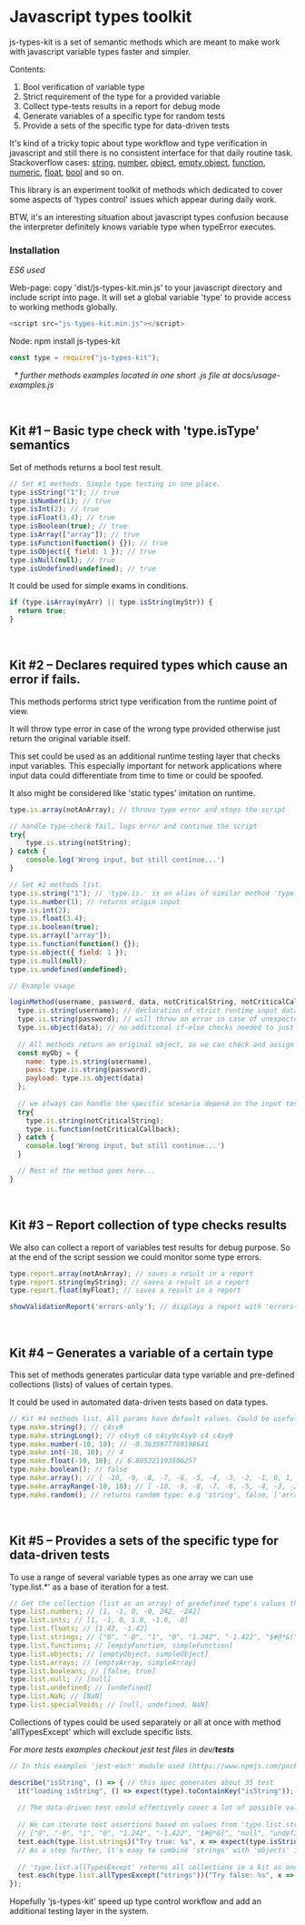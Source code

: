 
# Javascript types toolkit

js-types-kit is a set of semantic methods which are meant to make work with javascript variable types faster and simpler.

Contents:
1. Bool verification of variable type
2. Strict requirement of the type for a provided variable
3. Collect type-tests results in a report for debug mode
4. Generate variables of a specific type for random tests
5. Provide a sets of the specific type for data-driven tests

It's kind of a tricky topic about type workflow and type verification in javascript and still there is no consistent interface for that daily routine task.
Stackoverflow cases: [string](https://stackoverflow.com/a/9436948/4820094), [number](https://stackoverflow.com/a/8935649/4820094), [object](https://stackoverflow.com/a/8511332/4820094), [empty object](https://stackoverflow.com/a/32108184/4820094), [function](https://stackoverflow.com/a/7356528/4820094), [numeric](https://stackoverflow.com/questions/9716468/pure-javascript-a-function-like-jquerys-isnumeric), [float](https://stackoverflow.com/a/3886106/4820094), [bool](https://stackoverflow.com/a/28814615/4820094) and so on.

This library is an experiment toolkit of methods which dedicated to cover some aspects of 'types control' issues which appear during daily work.

BTW, it's an interesting situation about javascript types confusion because the interpreter definitely knows variable type when typeError executes.

### Installation
_ES6 used_

Web-page: copy 'dist/js-types-kit.min.js' to your javascript directory and include script into page.
It will set a global variable 'type' to provide access to working methods globally.
```javascript
<script src="js-types-kit.min.js"></script>
```

Node: npm install js-types-kit
```javascript
const type = require("js-types-kit");
```


&nbsp;
_* further methods examples located in one short .js file at docs/usage-examples.js_

&nbsp;
## Kit #1 – Basic type check with 'type.isType' semantics
Set of methods returns a bool test result.

```javascript
// Set #1 methods. Simple type testing in one place.
type.isString("1"); // true
type.isNumber(1); // true
type.isInt(2); // true
type.isFloat(3.4); // true
type.isBoolean(true); // true
type.isArray(["array"]); // true
type.isFunction(function() {}); // true
type.isObject({ field: 1 }); // true
type.isNull(null); // true
type.isUndefined(undefined); // true
```

It could be used for simple exams in conditions.
```javascript
if (type.isArray(myArr) || type.isString(myStr)) {
  return true;
}
```


&nbsp;
## Kit #2 – Declares required types which cause an error if fails.
This methods performs strict type verification from the runtime point of view.

It will throw type error in case of the wrong type provided otherwise just return the original variable itself.

This set could be used as an additional runtime testing layer that checks input variables.
This especially important for network applications where input data could differentiate from time to time or could be spoofed.

It also might be considered like 'static types' imitation on runtime.

```javascript
type.is.array(notAnArray); // throws type error and stops the script

// handle type-check fail, logs error and continue the script
try{
	type.is.string(notString); 
} catch {
	console.log('Wrong input, but still continue...')
}
```
```javascript
// Set #2 methods list.
type.is.string("1"); // 'type.is.' is an alias of similar method 'type.strict'
type.is.number(1); // returns origin input
type.is.int(2);
type.is.float(3.4);
type.is.boolean(true);
type.is.array(["array"]);
type.is.function(function() {});
type.is.object({ field: 1 });
type.is.null(null);
type.is.undefined(undefined);
```

```javascript
// Example usage

loginMethod(username, password, data, notCriticalString, notCriticalCallback) {
  type.is.string(username); // declaration of strict runtime input data type
  type.is.string(password); // will throw an error in case of unexpected type
  type.is.object(data); // no additional if-else checks needed to just to be sure that input variable arrived in the proper type 
  
  // All methods return an original object, so we can check and assign input vars at the same time
  const myObj = {
    name: type.is.string(username),
    pass: type.is.string(password),
    payload: type.is.object(data)
  };
  
  // we always can handle the specific scenario depend on the input test result
  try{
  	type.is.string(notCriticalString); 
  	type.is.function(notCriticalCallback);
  } catch {
  	console.log('Wrong input, but still continue...')
  }

  // Rest of the method goes here...
}

```


&nbsp;
## Kit #3 – Report collection of type checks results
We also can collect a report of variables test results for debug purpose. So at the end of the script session we could monitor some type errors.
```javascript
type.report.array(notAnArray); // saves a result in a report
type.report.string(myString); // saves a result in a report
type.report.float(myFloat); // saves a result in a report

showValidationReport('errors-only'); // displays a report with 'errors-only' in any place of the code with results collected before.
```


&nbsp;
## Kit #4 – Generates a variable of a certain type
This set of methods generates particular data type variable and pre-defined collections (lists) of values of certain types.

It could be used in automated data-driven tests based on data types.


```javascript
// Kit #4 methods list. All params have default values. Could be useful in random tests.
type.make.string(); // c4sy9
type.make.stringLong(); // c4sy9 c4 c4sy9c4sy9 c4 c4sy9
type.make.number(-10, 10); // -0.3635977789198641
type.make.int(-10, 10); // 4
type.make.float(-10, 10); // 6.805221193506257
type.make.boolean(); // false
type.make.array(); // [ -10, -9, -8, -7, -6, -5, -4, -3, -2, -1, 0, 1, 2, 3, 4, 5, 6, 7, 8, 9, 10 ]
type.make.arrayRange(-10, 10); // [ -10, -9, -8, -7, -6, -5, -4, -3, -2, -1, 0, 1, 2, 3, 4, 5, 6, 7, 8, 9, 10 ]
type.make.random(); // returns random type: e.g 'string', false, ['array']
```

&nbsp;
## Kit #5 – Provides a sets of the specific type for data-driven tests

To use a range of several variable types as one array we can use 'type.list.*' as a base of iteration for a test.

```javascript
// Get the collection (list as an array) of predefined type's values that could be useful in data-driven tests.
type.list.numbers; // [1, -1, 0, -0, 242, -242]
type.list.ints; // [1, -1, 0, 1.0, -1.0, -0]
type.list.floats; // [1.42, -1.42]
type.list.strings; // ["0", "-0", "1", "0", "1.242", "-1.422", "$#@*&(", "null", "undefined", "false"]
type.list.functions; // [emptyFunction, simpleFunction]
type.list.objects; // [emptyObject, simpleObject]
type.list.arrays; // [emptyArray, simpleArray]
type.list.booleans; // [false, true]
type.list.null; // [null]
type.list.undefined; // [undefined]
type.list.NaN; // [NaN]
type.list.specialVoids; // [null, undefined, NaN]
```
Collections of types could be used separately or all at once with method 'allTypesExcept' which will exclude specific lists.

_For more tests examples checkout jest test files in dev/__tests___

```javascript
// In this examples 'jest-each' module used (https://www.npmjs.com/package/jest-each)

describe("isString", () => { // this spec generates about 35 test
  it("loading isString", () => expect(type).toContainKey("isString"));
  
  // The data-driven test could effectively cover a lot of possible values for both 'true' and 'false' expected results.
 
  // We can iterate test assertions based on values from 'type.list.strings' array which returns
  // ["0", "-0", "1", "0", "1.242", "-1.422", "$#@*&(", "null", "undefined", "false"]
  test.each(type.list.strings)("Try true: %s", x => expect(type.isString(x)).toBeTrue());
  // As a step further, it's easy to combine 'strings' with 'objects' if needed with concat.
    
  // 'type.list.allTypesExcept' returns all collections in a kit as one array except specified collections.
  test.each(type.list.allTypesExcept("strings"))("Try false: %s", x => expect(type.isString(x)).toBeFalse());
});
```

Hopefully 'js-types-kit' speed up type control workflow and add an additional testing layer in the system.


